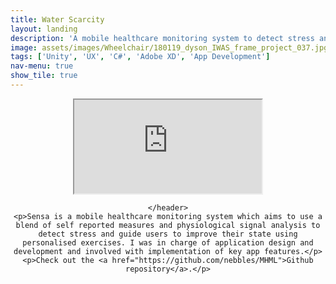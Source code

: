 ```yaml
---
title: Water Scarcity
layout: landing
description: 'A mobile healthcare monitoring system to detect stress and guide users to improve their state using personalised exercises.'
image: assets/images/Wheelchair/180119_dyson_IWAS_frame_project_037.jpg
tags: ['Unity', 'UX', 'C#', 'Adobe XD', 'App Development']
nav-menu: true
show_tile: true
---
```



<!-- Main -->


<section id="one">
	<div class="inner">
		<div class="iframe-container">
			<p align = "center">
				<iframe src="https://player.vimeo.com/video/366079780" allowfullscreen="" ></iframe>
			</p>
		</div>
    <header class="major">

    </header>
    <p>Sensa is a mobile healthcare monitoring system which aims to use a blend of self reported measures and physiological signal analysis to detect stress and guide users to improve their state using personalised exercises. I was in charge of application design and development and involved with implementation of key app features.</p>
    <p>Check out the <a href="https://github.com/nebbles/MHML">Github repository</a>.</p>
  </div>
</section>
